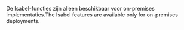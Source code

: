 <span data-ttu-id="90db1-101">De Isabel-functies zijn alleen beschikbaar voor on-premises implementaties.</span><span class="sxs-lookup"><span data-stu-id="90db1-101">The Isabel features are available only for on-premises deployments.</span></span>